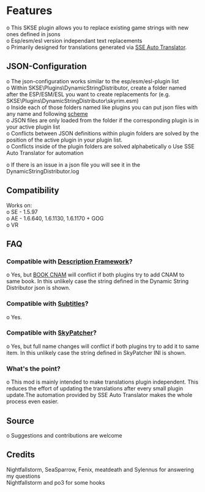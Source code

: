 ﻿# Features

o This SKSE plugin allows you to replace existing game strings with new ones defined in jsons\
o Esp/esm/esl version independant text replacements\
o Primarily designed for translations generated via [SSE Auto Translator](https://www.nexusmods.com/skyrimspecialedition/mods/111491)﻿.


## JSON-Configuration

o The json-configuration works similar to the esp/esm/esl-plugin list\
o Within SKSE\Plugins\DynamicStringDistributor, create a folder named after the ESP/ESM/ESL you want to create replacements for (e.g.
SKSE\Plugins\DynamicStringDistributor\skyrim.esm)\
o Inside each of those folders named like plugins you can put json files with any name and following [scheme](https://github.com/SkyHorizon3/SSE-Dynamic-String-Distributor/blob/main/doc/Doc.md)﻿﻿\
o JSON files are only loaded from the folder if the corresponding plugin is in your active plugin list\
o Conflicts between JSON definitions within plugin folders are solved by the position of the active plugin in your plugin list.\
o Conflicts inside of the plugin folders are solved alphabetically
o Use SSE Auto Translator﻿ for automation

o If there is an issue in a json file you will see it in the DynamicStringDistributor.log

## Compatibility

Works on:\
o SE - 1.5.97\
o AE - 1.6.640, 1.6.1130, 1.6.1170 + GOG\
o VR

## FAQ

### Compatible with [Description Framework](https://www.nexusmods.com/skyrimspecialedition/mods/105799)﻿?
o Yes, but [BOOK CNAM﻿](https://en.uesp.net/wiki/Skyrim_Mod:Mod_File_Format/BOOK) will conflict if both plugins try to add CNAM to same book. In this unlikely case the string defined in the Dynamic String Distributor json is shown.

### Compatible with [Subtitles﻿](https://www.nexusmods.com/skyrimspecialedition/mods/113214)﻿?
o Yes.

### Compatible with [SkyPatcher](https://www.nexusmods.com/skyrimspecialedition/mods/106659)﻿?
o Yes, but full name changes will conflict if both plugins try to add it to same item. In this unlikely case the string defined in SkyPatcher INI is shown.

### What's the point?
o This mod is mainly intended to make translations plugin independent. This reduces the effort of updating the translations after every small plugin update.The automation provided by SSE Auto Translator makes the whole process even easier.


## Source

o Suggestions and contributions are welcome


## Credits
Nightfallstorm, SeaSparrow, Fenix, meatdeath and Sylennus for answering my questions\
Nightfallstorm and po3 for some hooks

